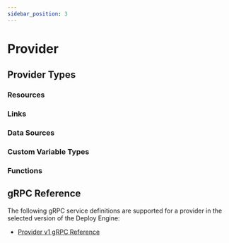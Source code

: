 ```yaml
---
sidebar_position: 3
---
```

# Provider

## Provider Types

### Resources

### Links

### Data Sources

### Custom Variable Types

### Functions

## gRPC Reference

The following gRPC service definitions are supported for a provider in the selected version of the Deploy Engine:

- [Provider v1 gRPC Reference](https://github.com/newstack-cloud/celerity/tree/main/libs/deploy-engine/plugin/providerserverv1/provider.proto)
